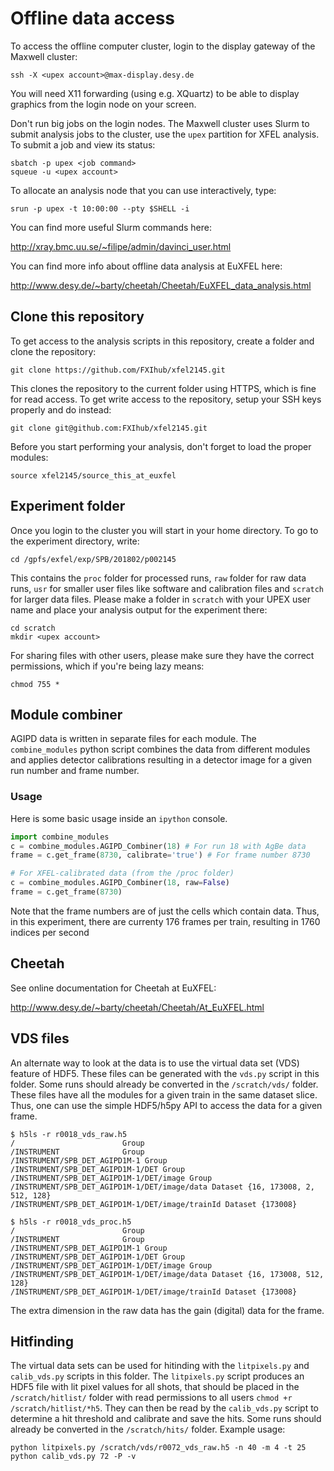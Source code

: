 # Offline data access

To access the offline computer cluster, login to the display gateway of the Maxwell cluster:

```
ssh -X <upex account>@max-display.desy.de
```

You will need X11 forwarding (using e.g. XQuartz) to be able to display graphics from the login node on your screen.

Don't run big jobs on the login nodes. The Maxwell cluster uses Slurm to submit analysis jobs to the cluster, use the `upex` partition for XFEL analysis. To submit a job and view its status:

```
sbatch -p upex <job command>
squeue -u <upex account>
```

To allocate an analysis node that you can use interactively, type:

```
srun -p upex -t 10:00:00 --pty $SHELL -i
```

You can find more useful Slurm commands here:

http://xray.bmc.uu.se/~filipe/admin/davinci_user.html

You can find more info about offline data analysis at EuXFEL here:

http://www.desy.de/~barty/cheetah/Cheetah/EuXFEL_data_analysis.html

## Clone this repository

To get access to the analysis scripts in this repository, create a folder and clone the repository:

```
git clone https://github.com/FXIhub/xfel2145.git
```

This clones the repository to the current folder using HTTPS, which is fine for read access. To get write access to the repository, setup your SSH keys properly and do instead:

```
git clone git@github.com:FXIhub/xfel2145.git
```

Before you start performing your analysis, don't forget to load the proper modules:

```
source xfel2145/source_this_at_euxfel
```

## Experiment folder

Once you login to the cluster you will start in your home directory. To go to the experiment directory, write:

```
cd /gpfs/exfel/exp/SPB/201802/p002145
```

This contains the `proc` folder for processed runs, `raw` folder for raw data runs, `usr` for smaller user files like software and calibration files and `scratch` for larger data files. Please make a folder in `scratch` with your UPEX user name and place your analysis output for the experiment there:

```
cd scratch
mkdir <upex account>
```

For sharing files with other users, please make sure they have the correct permissions, which if you're being lazy means:

```
chmod 755 *
```

## Module combiner

AGIPD data is written in separate files for each module. The `combine_modules`
python script combines the data from different modules and applies detector
calibrations resulting in a detector image for a given run number and frame number.

### Usage

Here is some basic usage inside an `ipython` console.
```python
import combine_modules
c = combine_modules.AGIPD_Combiner(18) # For run 18 with AgBe data
frame = c.get_frame(8730, calibrate='true') # For frame number 8730

# For XFEL-calibrated data (from the /proc folder)
c = combine_modules.AGIPD_Combiner(18, raw=False)
frame = c.get_frame(8730)
```

Note that the frame numbers are of just the cells which contain data. Thus, in 
this experiment, there are currenty 176 frames per train, resulting in 1760 indices per second

## Cheetah

See online documentation for Cheetah at EuXFEL:

http://www.desy.de/~barty/cheetah/Cheetah/At_EuXFEL.html

## VDS files
An alternate way to look at the data is to use the virtual data set (VDS) feature of HDF5. These files can be generated with the `vds.py` script in this folder. Some runs should already be converted in the `/scratch/vds/` folder. These files have all the modules for a given train in the same dataset slice. Thus, one can use the simple HDF5/h5py API to access the data for a given frame.

```
$ h5ls -r r0018_vds_raw.h5
/                        Group
/INSTRUMENT              Group
/INSTRUMENT/SPB_DET_AGIPD1M-1 Group
/INSTRUMENT/SPB_DET_AGIPD1M-1/DET Group
/INSTRUMENT/SPB_DET_AGIPD1M-1/DET/image Group
/INSTRUMENT/SPB_DET_AGIPD1M-1/DET/image/data Dataset {16, 173008, 2, 512, 128}
/INSTRUMENT/SPB_DET_AGIPD1M-1/DET/image/trainId Dataset {173008}

$ h5ls -r r0018_vds_proc.h5
/                        Group
/INSTRUMENT              Group
/INSTRUMENT/SPB_DET_AGIPD1M-1 Group
/INSTRUMENT/SPB_DET_AGIPD1M-1/DET Group
/INSTRUMENT/SPB_DET_AGIPD1M-1/DET/image Group
/INSTRUMENT/SPB_DET_AGIPD1M-1/DET/image/data Dataset {16, 173008, 512, 128}
/INSTRUMENT/SPB_DET_AGIPD1M-1/DET/image/trainId Dataset {173008}
```
The extra dimension in the raw data has the gain (digital) data for the frame.

## Hitfinding
The virtual data sets can be used for hitinding with the `litpixels.py` and `calib_vds.py` scripts in this folder. The `litpixels.py` script produces an HDF5 file with lit pixel values for all shots, that should be placed in the `/scratch/hitlist/` folder with read permissions to all users `chmod +r /scratch/hitlist/*h5`. They can then be read by the `calib_vds.py` script to determine a hit threshold and calibrate and save the hits.  Some runs should already be converted in the `/scratch/hits/` folder. Example usage:

```
python litpixels.py /scratch/vds/r0072_vds_raw.h5 -n 40 -m 4 -t 25
python calib_vds.py 72 -P -v
```
